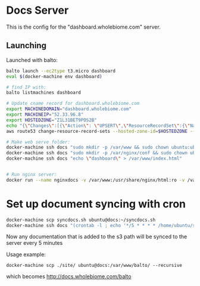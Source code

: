 # Docs Server

This is the config for the "dashboard.wholebiome.com" server.

## Launching

Launched with balto:

```bash
balto launch --ec2type t3.micro dashboard
eval $(docker-machine env dashboard)

# find IP with:
balto listmachines dashboard

# Update cname record for dashboard.wholebiome.com
export MACHINEDOMAIN="dashboard.wholebiome.com"
export MACHINEIP="52.33.96.8"
export HOSTEDZONE="Z1L31BET9POS2B"
echo "{\"Changes\":[{\"Action\": \"UPSERT\",\"ResourceRecordSet\":{\"Name\": \"$MACHINEDOMAIN\",\"Type\": \"A\",\"TTL\": 300,\"ResourceRecords\":[{\"Value\":\"$MACHINEIP\"}]}}]}" > change.json
aws route53 change-resource-record-sets --hosted-zone-id=$HOSTEDZONE --change-batch file://change.json

# Make web serve folder:
docker-machine ssh docs "sudo mkdir -p /var/www && sudo chown ubuntu:ubuntu /var/www"
docker-machine ssh docs "sudo mkdir -p /var/nginx/conf && sudo chown ubuntu:ubuntu /var/nginx/conf"
docker-machine ssh docs "echo \"dashboard\" > /var/www/index.html"


# Run nginx server:
docker run --name nginxdocs -v /var/www:/usr/share/nginx/html:ro -v /var/nginx/conf:/etc/nginx/conf:ro -p 80:80 -d nginx
```

# Set up document syncing with cron

```bash
docker-machine scp syncdocs.sh ubuntu@docs:~/syncdocs.sh
docker-machine ssh docs "(crontab -l ; echo '*/5 * * * * /home/ubuntu/syncdocs.sh') | crontab -"
```

Now any documentation that is added to the s3 path will be synced to the server every 5 minutes

Usage example:

```
docker-machine scp ./site/ ubuntu@docs:/var/www/balto/ --recursive
```
which becomes http://docs.wholebiome.com/balto
